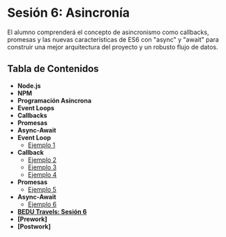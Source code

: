 # Sesión 6: Asincronía

El alumno comprenderá el concepto de asincronismo como callbacks, promesas y las nuevas características de ES6 con "async" y "await" para construir una mejor arquitectura del proyecto y un robusto flujo de datos.

## Tabla de Contenidos

* **Node.js**
* **NPM**
* **Programación Asíncrona**
* **Event Loops**
* **Callbacks**
* **Promesas**
* **Async-Await**
* **Event Loop**
  * [Ejemplo 1](https://github.com/mikenieva/B1-Programacion-Con-Javascript-Expert/tree/5dae1d18134335e318e4929a334edcdf2c406bc5/sesion6-ajax-y-programacion-asincrona/Ejemplo-01/README.md)
* **Callback**
  * [Ejemplo 2](https://github.com/mikenieva/B1-Programacion-Con-Javascript-Expert/tree/5dae1d18134335e318e4929a334edcdf2c406bc5/sesion6-ajax-y-programacion-asincrona/Ejemplo-02/README.md)
  * [Ejemplo 3](https://github.com/mikenieva/B1-Programacion-Con-Javascript-Expert/tree/5dae1d18134335e318e4929a334edcdf2c406bc5/sesion6-ajax-y-programacion-asincrona/Ejemplo-03/README.md)
  * [Ejemplo 4](https://github.com/mikenieva/B1-Programacion-Con-Javascript-Expert/tree/5dae1d18134335e318e4929a334edcdf2c406bc5/sesion6-ajax-y-programacion-asincrona/Ejemplo-04/README.md)
* **Promesas**
  * [Ejemplo 5](https://github.com/mikenieva/B1-Programacion-Con-Javascript-Expert/tree/5dae1d18134335e318e4929a334edcdf2c406bc5/sesion6-ajax-y-programacion-asincrona/Ejemplo-05/README.md)
* **Async-Await**
  * [Ejemplo 6](https://github.com/mikenieva/B1-Programacion-Con-Javascript-Expert/tree/5dae1d18134335e318e4929a334edcdf2c406bc5/sesion6-ajax-y-programacion-asincrona/Ejemplo-06/README.md)
* [**BEDU Travels: Sesión 6**](https://github.com/mikenieva/B1-Programacion-Con-Javascript-Expert/blob/master/BEDU-Travels.md#sesi%C3%B3n-6-asincron%C3%ADa)
* **\[Prework\]**
* **\[Postwork\]**

